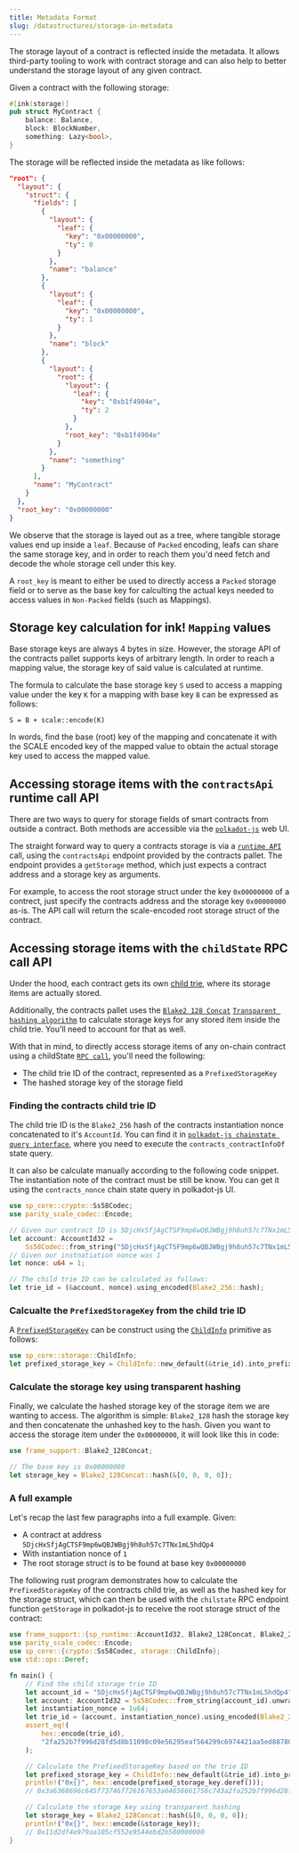 ```yaml
---
title: Metadata Format
slug: /datastructures/storage-in-metadata
---
```


The storage layout of a contract is reflected inside the metadata. It allows third-party 
tooling to work with contract storage and can also help to better understand the storage 
layout of any given contract.

Given a contract with the following storage:

```rust
#[ink(storage)]
pub struct MyContract {
    balance: Balance,
    block: BlockNumber,
    something: Lazy<bool>,
}
```

The storage will be reflected inside the metadata as like follows:

```json
"root": {
  "layout": {
    "struct": {
      "fields": [
        {
          "layout": {
            "leaf": {
              "key": "0x00000000",
              "ty": 0
            }
          },
          "name": "balance"
        },
        {
          "layout": {
            "leaf": {
              "key": "0x00000000",
              "ty": 1
            }
          },
          "name": "block"
        },
        {
          "layout": {
            "root": {
              "layout": {
                "leaf": {
                  "key": "0xb1f4904e",
                  "ty": 2
                }
              },
              "root_key": "0xb1f4904e"
            }
          },
          "name": "something"
        }
      ],
      "name": "MyContract"
    }
  },
  "root_key": "0x00000000"
}
```

We observe that the storage is layed out as a tree, where tangible storage values end up 
inside a `leaf`. Because of `Packed` encoding, leafs can share the same storage key, and 
in order to reach them you'd need fetch and decode the whole storage cell under this key.

A `root_key` is meant to either be used to directly access a `Packed` storage field 
or to serve as the base key for calculting the actual keys needed to access values in 
`Non-Packed` fields (such as Mappings).

## Storage key calculation for ink! `Mapping` values

Base storage keys are always 4 bytes in size. However, the storage API of the contracts 
pallet supports keys of arbitrary length. In order to reach a mapping value, the storage 
key of said value is calculated at runtime.

The formula to calculate the base storage key `S` used to access a mapping value under the 
key `K` for a mapping with base key `B` can be expressed as follows:

```
S = B + scale::encode(K)
```
 
In words, find the base (root) key of the mapping and concatenate it with the 
SCALE encoded key of the mapped value to obtain the actual storage key used to 
access the mapped value.

## Accessing storage items with the `contractsApi` runtime call API

There are two ways to query for storage fields of smart contracts from outside a contract. 
Both methods are accessible via the [`polkadot-js`](https://polkadot.js.org/apps/) web UI.

The straight forward way to query a contracts storage is via a 
[`runtime API`](https://polkadot.js.org/apps/#/runtime) call, using the `contractsApi` 
endpoint provided by the contracts pallet. The endpoint provides a `getStorage` method, 
which just expects a contract address and a storage key as arguments.

For example, to access the root storage struct under the key `0x00000000` of a contrect, 
just specify the contracts address and the storage key `0x00000000` as-is. The API call 
will return the scale-encoded root storage struct of the contract.

## Accessing storage items with the `childState` RPC call API

Under the hood, each contract gets its own
[child trie](https://paritytech.github.io/substrate/master/frame_support/storage/child/index.html), where its storage items are actually stored.

Additionally, the contracts pallet uses the
[`Blake2 128 Concat`](https://paritytech.github.io/substrate/master/frame_support/struct.Blake2_128Concat.html) 
[`Transparent hashing algorithm`](https://docs.substrate.io/build/runtime-storage/#transparent-hashing-algorithms) 
to calculate storage keys for any stored item inside the child trie.
You'll need to account for that as well.

With that in mind, to directly access storage items of any on-chain contract using a 
childState [`RPC call`](https://polkadot.js.org/apps/#/rpc), you'll need the following:
- The child trie ID of the contract, represented as a `PrefixedStorageKey`
- The hashed storage key of the storage field

### Finding the contracts child trie ID

The child trie ID is the `Blake2_256` hash of the contracts instantiation nonce
concatenated to it's `AccountId`. You can find it in [`polkadot-js chainstate query interface`](https://polkadot.js.org/apps/#/chainstate), where you need to execute the
`contracts_contractInfoOf` state query.

It can also be calculate manually according to the following code snippet. The 
instantiation note of the contract must be still be know. You can get it using the 
`contracts_nonce` chain state query in polkadot-js UI.

```rust
use sp_core::crypto::Ss58Codec;
use parity_scale_codec::Encode;

// Given our contract ID is 5DjcHxSfjAgCTSF9mp6wQBJWBgj9h8uh57c7TNx1mL5hdQp4
let account: AccountId32 =
    Ss58Codec::from_string("5DjcHxSfjAgCTSF9mp6wQBJWBgj9h8uh57c7TNx1mL5hdQp4").unwrap();
// Given our instnatiation nonce was 1
let nonce: u64 = 1;

// The child trie ID can be calculated as follows:
let trie_id = (&account, nonce).using_encoded(Blake2_256::hash);
```

### Calcualte the `PrefixedStorageKey` from the child trie ID
A [`PrefixedStorageKey`](https://docs.rs/sp-storage/10.0.0/sp_storage/struct.PrefixedStorageKey.html) 
can be construct using the 
[`ChildInfo`](https://docs.rs/sp-storage/10.0.0/sp_storage/enum.ChildInfo.html) primitive as follows:

```rust
use sp_core::storage::ChildInfo;
let prefixed_storage_key = ChildInfo::new_default(&trie_id).into_prefixed_storage_key();
```

### Calculate the storage key using transparent hashing

Finally, we calculate the hashed storage key of the storage item we are wanting to access.
The algorithm is simple: `Blake2_128` hash the storage key and then concatenate the unhashed 
key to the hash. Given you want to access the storage item under the `0x00000000`,
it will look like this in code:

```rust
use frame_support::Blake2_128Concat;

// The base key is 0x00000000
let storage_key = Blake2_128Concat::hash(&[0, 0, 0, 0]);
```

### A full example

Let's recap the last few paragraphs into a full example. Given:

* A contract at address `5DjcHxSfjAgCTSF9mp6wQBJWBgj9h8uh57c7TNx1mL5hdQp4`
* With instantiation nonce of `1`
* The root storage struct is to be found at base key `0x00000000`

The following rust program demonstrates how to calculate the `PrefixedStorageKey` of the 
contracts child trie, as well as the hashed key for the storage struct, which can then be 
used with the `chilstate` RPC endpoint function `getStorage` in polkadot-js to receive 
the root storage struct of the contract:

```rust
use frame_support::{sp_runtime::AccountId32, Blake2_128Concat, Blake2_256, StorageHasher};
use parity_scale_codec::Encode;
use sp_core::{crypto::Ss58Codec, storage::ChildInfo};
use std::ops::Deref;

fn main() {
    // Find the child storage trie ID
    let account_id = "5DjcHxSfjAgCTSF9mp6wQBJWBgj9h8uh57c7TNx1mL5hdQp4";
    let account: AccountId32 = Ss58Codec::from_string(account_id).unwrap();
    let instantiation_nonce = 1u64;
    let trie_id = (account, instantiation_nonce).using_encoded(Blake2_256::hash);
    assert_eq!(
        hex::encode(trie_id),
        "2fa252b7f996d28fd5d8b11098c09e56295eaf564299c6974421aa5ed887803b"
    );

    // Calculate the PrefixedStorageKey based on the trie ID
    let prefixed_storage_key = ChildInfo::new_default(&trie_id).into_prefixed_storage_key();
    println!("0x{}", hex::encode(prefixed_storage_key.deref()));
    // 0x3a6368696c645f73746f726167653a64656661756c743a2fa252b7f996d28fd5d8b11098c09e56295eaf564299c6974421aa5ed887803b

    // Calculate the storage key using transparent hashing
    let storage_key = Blake2_128Concat::hash(&[0, 0, 0, 0]);
    println!("0x{}", hex::encode(&storage_key));
    // 0x11d2df4e979aa105cf552e9544ebd2b500000000
}
```

